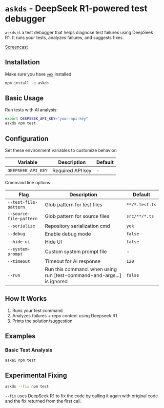 # `askds` - DeepSeek R1-powered test debugger

`askds` is a test debugger that helps diagnose test failures using DeepSeek R1. It runs your tests, analyzes failures, and suggests fixes.

[Screencast](https://github.com/user-attachments/assets/477e92e2-6701-4138-8ffb-c910ef61571e)

## Installation

Make sure you have [`yek`](https://github.com/bodo-run/yek) installed:

```bash
npm install -g askds
```

## Basic Usage

Run tests with AI analysis:

```bash
export DEEPSEEK_API_KEY="your-api-key"
askds npm test
```

## Configuration

Set these environment variables to customize behavior:

| Variable           | Description      | Default |
| ------------------ | ---------------- | ------- |
| `DEEPSEEK_API_KEY` | Required API key | -       |

Command line options:

| Flag                    | Description                                                            | Default        |
| ----------------------- | ---------------------------------------------------------------------- | -------------- |
| `--test-file-pattern`   | Glob pattern for test files                                            | `**/*.test.ts` |
| `--source-file-pattern` | Glob pattern for source files                                          | `src/**/*.ts`  |
| `--serialize`           | Repository serialization cmd                                           | `yek`          |
| `--debug`               | Enable debug mode                                                      | `false`        |
| `--hide-ui`             | Hide UI                                                                | `false`        |
| `--system-prompt`       | Custom system prompt file                                              | -              |
| `--timeout`             | Timeout for AI response                                                | `120`          |
| `--run`                 | Run this command. when using run [test-command-and-args...] is ignored | `false`        |

## How It Works

1. Runs your test command
2. Analyzes failures + repo content using Deepseek R1
3. Prints the solution/suggestion

## Examples

### Basic Test Analysis

```bash
askai npm test
```

## Experimental Fixing

```bash
askds --fix npm test
```

`--fix` uses DeepSeek R1 to fix the code by calling it again with original code and the fix returned from the first call.

